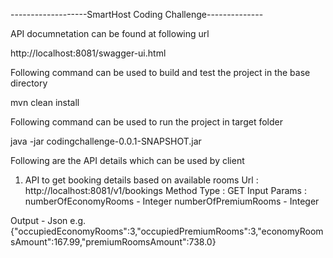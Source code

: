 -------------------SmartHost Coding Challenge--------------

API documnetation can be found at following url

http://localhost:8081/swagger-ui.html

Following command can be used to build and test the project in the base directory

mvn clean install

Following command can be used to run the project in target folder

java -jar codingchallenge-0.0.1-SNAPSHOT.jar

Following are the API details which can be used by client

1. API to get booking details based on available rooms
Url : http://localhost:8081/v1/bookings
Method Type : GET
Input Params : 
	numberOfEconomyRooms - Integer
	numberOfPremiumRooms - Integer
	
Output - Json
	e.g. {"occupiedEconomyRooms":3,"occupiedPremiumRooms":3,"economyRoomsAmount":167.99,"premiumRoomsAmount":738.0}
